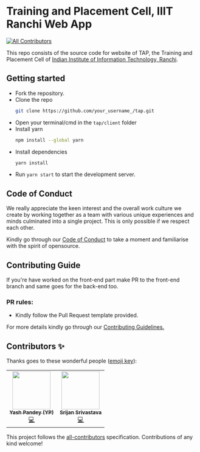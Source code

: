 # Training and Placement Cell, IIIT Ranchi Web App

<!-- ALL-CONTRIBUTORS-BADGE:START - Do not remove or modify this section -->
[![All Contributors](https://img.shields.io/badge/all_contributors-2-orange.svg?style=flat-square)](#contributors-)
<!-- ALL-CONTRIBUTORS-BADGE:END -->

This repo consists of the source code for website of TAP,
the Training and Placement Cell of
[Indian Institute of Information Technology, Ranchi](http://iiitranchi.ac.in/).

## Getting started

- Fork the repository.
- Clone the repo
   ```sh
   git clone https://github.com/your_username_/tap.git
   ```
- Open your terminal/cmd in the `tap/client` folder
- Install yarn
   ```sh
   npm install --global yarn
   ```
- Install dependencies
   ```sh
   yarn install
   ```
- Run `yarn start` to start the development server.

## Code of Conduct

We really appreciate the keen interest and the overall work culture we create by
working together as a team with various unique experiences and minds culminated
into a single project. This is only possible if we respect each other.

Kindly go through our
[Code of Conduct](CODE_OF_CONDUCT.md)
to take a moment and familiarise with the spirit of opensource.

## Contributing Guide

If you're have worked on the front-end part make PR to the front-end branch
and same goes for the back-end too.

### PR rules:
- Kindly follow the Pull Request template provided.

For more details kindly go through our
[Contributing Guidelines.](CONTRIBUTING.md)

## Contributors ✨

Thanks goes to these wonderful people ([emoji key](https://allcontributors.org/docs/en/emoji-key)):

<!-- ALL-CONTRIBUTORS-LIST:START - Do not remove or modify this section -->
<!-- prettier-ignore-start -->
<!-- markdownlint-disable -->
<table>
  <tr>
    <td align="center"><a href="https://github.com/EmperorYP7"><img src="https://avatars3.githubusercontent.com/u/62606998?v=4?s=100" width="100px;" alt=""/><br /><sub><b>Yash Pandey (YP)</b></sub></a><br /><a href="https://github.com/houseofgeeks/hg/commits?author=EmperorYP7" title="Code">💻</a></td>
    <td align="center"><a href="https://github.com/SrijanSriv"><img src="https://avatars.githubusercontent.com/u/79690889?v=4?s=100" width="100px;" alt=""/><br /><sub><b>Srijan Srivastava</b></sub></a><br /><a href="https://github.com/houseofgeeks/hg/commits?author=SrijanSriv" title="Code">💻</a></td>
</table>

<!-- markdownlint-restore -->
<!-- prettier-ignore-end -->

<!-- ALL-CONTRIBUTORS-LIST:END -->

This project follows the [all-contributors](https://github.com/all-contributors/all-contributors) specification. Contributions of any kind welcome!
